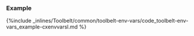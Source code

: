 <!-- post: -->


### Example

{%include _inlines/Toolbelt/common/toolbelt-env-vars/code_toolbelt-env-vars_example-cxenvvarsl.md %}
